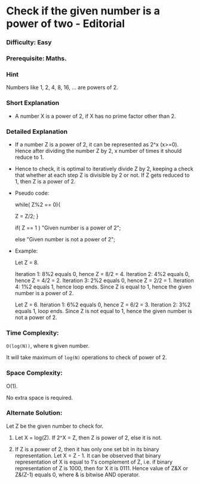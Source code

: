 # Check if the given number is a power of two - Editorial

### Difficulty:  Easy

### Prerequisite:  Maths.

### Hint

Numbers like 1, 2, 4, 8, 16, ... are powers of 2.

### Short Explanation

* A number X is a power of 2, if X has no prime factor other than 2.

### Detailed Explanation

* If a number Z is a power of 2, it can be represented as 2^x (x>=0). Hence after dividing the number Z by 2, x number of times it should reduce to 1.

* Hence to check, it is optimal to iteratively divide Z by 2, keeping a check that whether at each step Z is divisible by 2 or not. If Z gets reduced to 1, then Z is a power of 2.

* Pseudo code:
  
  while( Z%2 == 0){
	
	Z = Z/2;
   }
   
  if( Z == 1 )
	"Given number is a power of 2";
  
  else
	"Given number is not a power of 2";

* Example:
  
  Let Z = 8.

  Iteration 1: 8%2 equals 0, hence Z = 8/2 = 4.
  Iteration 2: 4%2 equals 0, hence Z = 4/2 = 2.
  Iteration 3: 2%2 equals 0, hence Z = 2/2 = 1.
  Iteration 4: 1%2 equals 1, hence loop ends.
  Since Z is equal to 1, hence the given number is a power of 2.

  Let Z = 6.
  Iteration 1: 6%2 equals 0, hence Z = 6/2 = 3.
  Iteration 2: 3%2 equals 1, loop ends.
  Since Z is not equal to 1, hence the given number is not a power of 2.
 
### Time Complexity:

`O(log(N))`, where `N` given number.

It will take maximum of `log(N)` operations to check of power of 2.

### Space Complexity:

O(1).

No extra space is required.

### Alternate Solution:

   Let Z be the given number to check for.

1. Let X = log(Z). 
   If 2^X = Z, then Z is power of 2, else it is not.

2. If Z is a power of 2, then it has only one set bit in its binary representation. Let X = Z - 1.
   It can be observed that binary representation of X is equal to 1's complement of Z, i.e. if binary representation of Z is 1000, then for X it is 0111.
   Hence value of Z&X or Z&(Z-1) equals 0, where & is bitwise AND operator.
   
